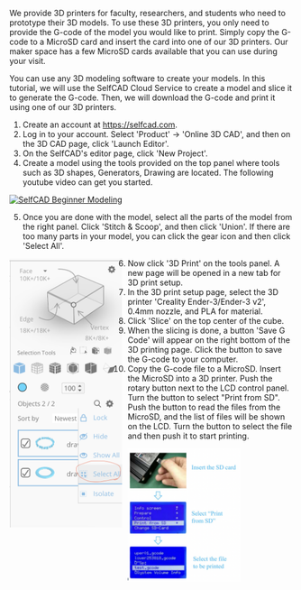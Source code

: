 We provide 3D printers for faculty, researchers, and students who need to prototype their 3D models. 
To use these 3D printers, you only need to provide the G-code of the model you would like to print. 
Simply copy the G-code to a MicroSD card and insert the card into one of our 3D printers. Our maker 
space has a few MicroSD cards available that you can use during your visit.

You can use any 3D modeling software to create your models. In this tutorial, we will use the SelfCAD 
Cloud Service to create a model and slice it to generate the G-code. Then, we will download the G-code 
and print it using one of our 3D printers.

1. Create an account at https://selfcad.com.
2. Log in to your account. Select 'Product' -> 'Online 3D CAD', and then on the 3D CAD page, click 'Launch Editor'.  
3. On the SelfCAD's editor page, click 'New Project'. 
4. Create a model using the tools provided on the top panel where tools such as 3D shapes, Generators, Drawing are located. 
The following youtube video can get you started.

[![SelfCAD Beginner Modeling](https://img.youtube.com/vi/PTT4bcfywEU/0.jpg)](https://www.youtube.com/watch?v=PTT4bcfywEU)

5. Once you are done with the model, select all the parts of the model from the right panel. Click 'Stitch & Scoop', and then 
click 'Union'. If there are too many parts in your model, you can click the gear icon and then click 'Select All'.

<img src="selfcad-select-all.png"
     alt="Select all parts of a model"
     width="200px" height="auto"
     style="float: left; margin-right: 10px;" />

6. Now click '3D Print' on the tools panel. A new page will be opened in a new tab for 3D print setup.
7. In the 3D print setup page, select the 3D printer 'Creality Ender-3/Ender-3 v2', 0.4mm nozzle, and PLA for material. 
8. Click 'Slice' on the top center of the cube. 
9. When the slicing is done, a button 'Save G Code' will appear on the right bottom of the 3D printing page. Click the button to save the G-code to your computer.
10. Copy the G-code file to a MicroSD. Insert the MicroSD into a 3D printer. 
Push the rotary button next to the LCD control panel. Turn the button to select "Print from SD". 
Push the button to read the files from the MicroSD, and the list of files will be shown on the LCD. 
Turn the button to select the file and then push it to start printing.

<img src="print-from-sd.png"
     alt="Select all parts of a model"
     width="200px" height="auto"
     style="float: left; margin-right: 10px;" />
